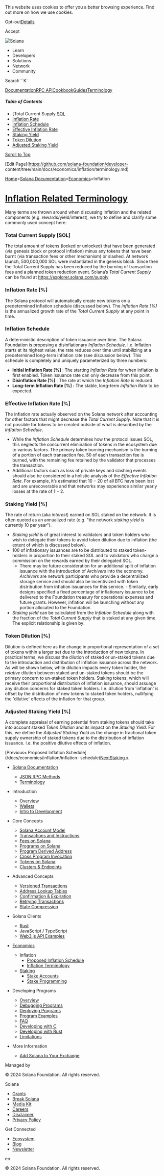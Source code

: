 This website uses cookies to offer you a better browsing experience. Find out
more on how we use cookies.

Opt-out[Details](/privacy-policy#collection-of-information)

Accept

[![Solana](/_next/static/media/logotype-dark.f79d530d.svg)](/)

  * Learn
  * Developers
  * Solutions
  * Network
  * Community

Search```K`

[Documentation](/docs)[RPC
API](/docs/rpc)[Cookbook](/developers/cookbook)[Guides](/developers/guides)[Terminology](/docs/terminology)

##### Table of Contents

  * [Total Current Supply [SOL](/docs/economics/inflation/terminology#total-current-supply-sol)
  * [Inflation Rate](/docs/economics/inflation/terminology#inflation-rate)
  * [Inflation Schedule](/docs/economics/inflation/terminology#inflation-schedule)
  * [Effective Inflation Rate](/docs/economics/inflation/terminology#effective-inflation-rate)
  * [Staking Yield](/docs/economics/inflation/terminology#staking-yield)
  * [Token Dilution](/docs/economics/inflation/terminology#token-dilution)
  * [Adjusted Staking Yield](/docs/economics/inflation/terminology#adjusted-staking-yield)

[Scroll to Top](/docs/economics/inflation/terminology#)

[Edit Page](https://github.com/solana-foundation/developer-
content/tree/main/docs/economics/inflation/terminology.md)

[Home](/)>[Solana Documentation](/docs)>[Economics](/docs/economics)>Inflation

# [Inflation Related Terminology](/docs/economics/inflation/terminology)

Many terms are thrown around when discussing inflation and the related
components (e.g. rewards/yield/interest), we try to define and clarify some
commonly used concept here:

### Total Current Supply [SOL] #

The total amount of tokens (locked or unlocked) that have been generated (via
genesis block or protocol inflation) minus any tokens that have been burnt
(via transaction fees or other mechanism) or slashed. At network launch,
500,000,000 SOL were instantiated in the genesis block. Since then the Total
Current Supply has been reduced by the burning of transaction fees and a
planned token reduction event. Solana’s _Total Current Supply_ can be found at
<https://explorer.solana.com/supply>

### Inflation Rate [%] #

The Solana protocol will automatically create new tokens on a predetermined
inflation schedule (discussed below). The _Inflation Rate [%]_ is the
annualized growth rate of the _Total Current Supply_ at any point in time.

### Inflation Schedule #

A deterministic description of token issuance over time. The Solana Foundation
is proposing a disinflationary _Inflation Schedule_. I.e. Inflation starts at
its highest value, the rate reduces over time until stabilizing at a
predetermined long-term inflation rate (see discussion below). This schedule
is completely and uniquely parameterized by three numbers:

  * **Initial Inflation Rate [%]** : The starting _Inflation Rate_ for when inflation is first enabled. Token issuance rate can only decrease from this point.
  * **Disinflation Rate [%]** : The rate at which the _Inflation Rate_ is reduced.
  * **Long-term Inflation Rate [%]** : The stable, long-term _Inflation Rate_ to be expected.

### Effective Inflation Rate [%] #

The inflation rate actually observed on the Solana network after accounting
for other factors that might decrease the _Total Current Supply_. Note that it
is not possible for tokens to be created outside of what is described by the
_Inflation Schedule_.

  * While the _Inflation Schedule_ determines how the protocol issues SOL, this neglects the concurrent elimination of tokens in the ecosystem due to various factors. The primary token burning mechanism is the burning of a portion of each transaction fee. $50%$ of each transaction fee is burned, with the remaining fee retained by the validator that processes the transaction.
  * Additional factors such as loss of private keys and slashing events should also be considered in a holistic analysis of the _Effective Inflation Rate_. For example, it’s estimated that $10-20%$ of all BTC have been lost and are unrecoverable and that networks may experience similar yearly losses at the rate of $1-2%$.

### Staking Yield [%] #

The rate of return (aka _interest_) earned on SOL staked on the network. It is
often quoted as an annualized rate (e.g. "the network _staking yield_ is
currently $10%$ per year").

  * _Staking yield_ is of great interest to validators and token holders who wish to delegate their tokens to avoid token dilution due to inflation (the extent of which is discussed below).
  * $100%$ of inflationary issuances are to be distributed to staked token-holders in proportion to their staked SOL and to validators who charge a commission on the rewards earned by their delegated SOL.
    * There may be future consideration for an additional split of inflation issuance with the introduction of _Archivers_ into the economy. _Archivers_ are network participants who provide a decentralized storage service and should also be incentivized with token distribution from inflation issuances for this service. - Similarly, early designs specified a fixed percentage of inflationary issuance to be delivered to the Foundation treasury for operational expenses and future grants. However, inflation will be launching without any portion allocated to the Foundation.
  * _Staking yield_ can be calculated from the _Inflation Schedule_ along with the fraction of the _Total Current Supply_ that is staked at any given time. The explicit relationship is given by:

### Token Dilution [%] #

Dilution is defined here as the change in proportional representation of a set
of tokens within a larger set due to the introduction of new tokens. In
practical terms, we discuss the dilution of staked or un-staked tokens due to
the introduction and distribution of inflation issuance across the network. As
will be shown below, while dilution impacts every token holder, the _relative_
dilution between staked and un-staked tokens should be the primary concern to
un-staked token holders. Staking tokens, which will receive their proportional
distribution of inflation issuance, should assuage any dilution concerns for
staked token holders. I.e. dilution from 'inflation' is offset by the
distribution of new tokens to staked token holders, nullifying the 'dilutive'
effects of the inflation for that group.

### Adjusted Staking Yield [%] #

A complete appraisal of earning potential from staking tokens should take into
account staked _Token Dilution_ and its impact on the _Staking Yield_. For
this, we define the _Adjusted Staking Yield_ as the change in fractional token
supply ownership of staked tokens due to the distribution of inflation
issuance. I.e. the positive dilutive effects of inflation.

[Previous« Proposed Inflation Schedule](/docs/economics/inflation/inflation-
schedule)[NextStaking »](/docs/economics/staking)

  * [Solana Documentation](/docs)

    * [JSON RPC Methods](/docs/rpc)
    * [Terminology](/docs/terminology)
  * Introduction

    * [Overview](/docs/intro/overview)
    * [Wallets](/docs/intro/wallets)
    * [Intro to Development](/docs/intro/dev)
  * Core Concepts

    * [Solana Account Model](/docs/core/accounts)
    * [Transactions and Instructions](/docs/core/transactions)
    * [Fees on Solana](/docs/core/fees)
    * [Programs on Solana](/docs/core/programs)
    * [Program Derived Address](/docs/core/pda)
    * [Cross Program Invocation](/docs/core/cpi)
    * [Tokens on Solana](/docs/core/tokens)
    * [Clusters & Endpoints](/docs/core/clusters)
  * Advanced Concepts

    * [Versioned Transactions](/docs/advanced/versions)
    * [Address Lookup Tables](/docs/advanced/lookup-tables)
    * [Confirmation & Expiration](/docs/advanced/confirmation)
    * [Retrying Transactions](/docs/advanced/retry)
    * [State Compression](/docs/advanced/state-compression)
  * Solana Clients

    * [Rust](/docs/clients/rust)
    * [JavaScript / TypeScript](/docs/clients/javascript)
    * [Web3.js API Examples](/docs/clients/javascript-reference)
  * [Economics](/docs/economics)

    * Inflation
      * [Proposed Inflation Schedule](/docs/economics/inflation/inflation-schedule)
      * [Inflation Terminology](/docs/economics/inflation/terminology)
    * [Staking](/docs/economics/staking)
      * [Stake Accounts](/docs/economics/staking/stake-accounts)
      * [Stake Programming](/docs/economics/staking/stake-programming)
  * Developing Programs

    * [Overview](/docs/programs/overview)
    * [Debugging Programs](/docs/programs/debugging)
    * [Deploying Programs](/docs/programs/deploying)
    * [Program Examples](/docs/programs/examples)
    * [FAQ](/docs/programs/faq)
    * [Developing with C](/docs/programs/lang-c)
    * [Developing with Rust](/docs/programs/lang-rust)
    * [Limitations](/docs/programs/limitations)
  * More Information

    * [Add Solana to Your Exchange](/docs/more/exchange)

Managed by

[](/)

[](/youtube)[](/twitter)[](/discord)[](/reddit)[](/github)[](/telegram)

© 2024 Solana Foundation. All rights reserved.

Solana

  * [Grants](https://solana.org/grants)
  * [Break Solana](https://break.solana.com/)
  * [Media Kit](/branding)
  * [Careers](https://jobs.solana.com/)
  * [Disclaimer](/tos)
  * [Privacy Policy](/privacy-policy)

Get Connected

  * [Ecosystem](/ecosystem)
  * [Blog](/news)
  * [Newsletter](/newsletter)

en

© 2024 Solana Foundation. All rights reserved.

